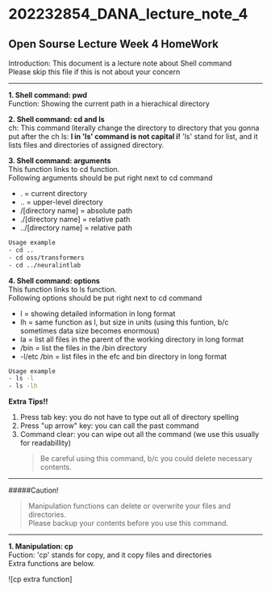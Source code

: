 # 202232854_DANA_lecture_note_4
## Open Sourse Lecture Week 4 HomeWork



Introduction: This document is a lecture note about Shell command  
Please skip this file if this is not about your concern

---

**1. Shell command: pwd**  
Function: Showing the current path in a hierachical directory

**2. Shell command: cd and ls**  
ch: This command literally change the directory to directory that you gonna put after the ch
ls: **l in 'ls' command is not capital i!** 'ls' stand for list, and it lists files and directories of assigned directory.

**3. Shell command: arguments**  
This function links to cd function.  
Following arguments should be put right next to cd command
- . = current directory
- .. = upper-level directory
- /\[directory name] = absolute path
- ./\[directory name] = relative path
- ../\[directory name] = relative path

```sh
Usage example
- cd ..
- cd oss/transformers
- cd ../neuralintlab
```


**4. Shell command: options**  
This function links to ls function.  
Following options should be put right next to cd command
- l = showing detailed information in long format
- lh = same function as l, but size in units (using this funtion, b/c sometimes data size becomes enormous)
- la = list all files in the parent of the working directory in long format
- \/bin = list the files in the \/bin directory
- -l\/etc \/bin = list files in the efc and bin directory in long format

```sh
Usage example
- ls -l
- ls -lh
```
**Extra Tips!!**  
1. Press tab key: you do not have to type out all of directory spelling
2. Press "up arrow" key: you can call the past command
3. Command clear: you can wipe out all the command (we use this usually for readabillity)
   > Be careful using this command, b/c you could delete necessary contents.

---

#####Caution!
> Manipulation functions can delete or overwrite your files and directories.  
> Please backup your contents before you use this command.  

---

**1. Manipulation: cp**  
Fuction: 'cp' stands for copy, and it copy files and directories  
Extra functions are below.

![cp extra function]





